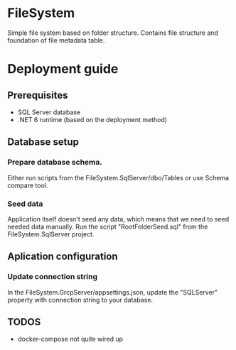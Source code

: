 # FileSystem
Simple file system based on folder structure. 
Contains file structure and foundation of file metadata table. 

# Deployment guide
## Prerequisites
- SQL Server database
- .NET 6 runtime (based on the deployment method)

## Database setup 
### Prepare database schema. 
Either run scripts from the FileSystem.SqlServer/dbo/Tables or use Schema compare tool. 

### Seed data
Application itself doesn't seed any data, which means that we need to seed needed data manually. Run the script "RootFolderSeed.sql" from the FileSystem.SqlServer project. 

## Aplication configuration
### Update connection string
In the FileSystem.GrcpServer/appsettings.json, update the "SQLServer" property with connection string to your database. 

## TODOS
- docker-compose not quite wired up
